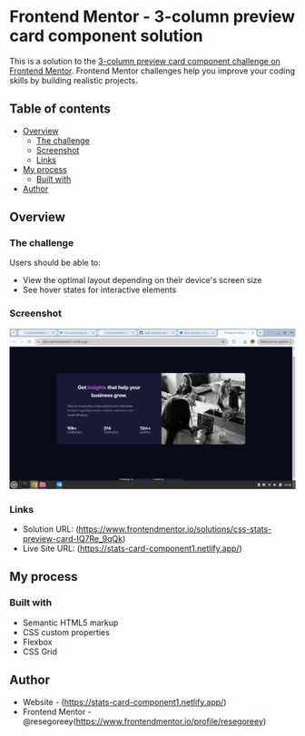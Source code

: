 # Frontend Mentor - 3-column preview card component solution

This is a solution to the [3-column preview card component challenge on Frontend Mentor](https://www.frontendmentor.io/challenges/3column-preview-card-component-pH92eAR2-). Frontend Mentor challenges help you improve your coding skills by building realistic projects.

## Table of contents

- [Overview](#overview)
  - [The challenge](#the-challenge)
  - [Screenshot](#screenshot)
  - [Links](#links)
- [My process](#my-process)
  - [Built with](#built-with)
- [Author](#author)

## Overview

### The challenge

Users should be able to:

- View the optimal layout depending on their device's screen size
- See hover states for interactive elements

### Screenshot

![](./stat-card.png)

### Links

- Solution URL: (https://www.frontendmentor.io/solutions/css-stats-preview-card-IQ7Re_9qQk)
- Live Site URL: (https://stats-card-component1.netlify.app/)

## My process

### Built with

- Semantic HTML5 markup
- CSS custom properties
- Flexbox
- CSS Grid

## Author

- Website - (https://stats-card-component1.netlify.app/)
- Frontend Mentor - @resegoreey(https://www.frontendmentor.io/profile/resegoreey)
